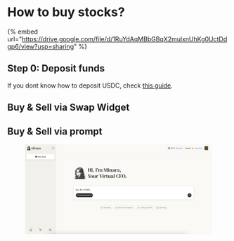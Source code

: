 # How to buy stocks?

{% embed url="https://drive.google.com/file/d/1RuYdAqMBbGBqX2mulxnUhKg0UctDdgp6/view?usp=sharing" %}

## Step 0: Deposit funds

If you dont know how to deposit USDC, check [this guide](how-to-deposit-funds.md).

## Buy & Sell via Swap Widget

## Buy & Sell via prompt

<figure><img src="../../.gitbook/assets/image (26).png" alt=""><figcaption></figcaption></figure>
